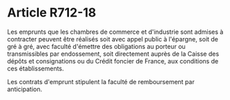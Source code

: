 # Article R712-18

Les emprunts que les chambres de commerce et d'industrie sont admises à contracter peuvent être réalisés soit avec appel public à l'épargne, soit de gré à gré, avec faculté d'émettre des obligations au porteur ou transmissibles par endossement, soit directement auprès de la Caisse des dépôts et consignations ou du Crédit foncier de France, aux conditions de ces établissements.

Les contrats d'emprunt stipulent la faculté de remboursement par anticipation.
